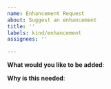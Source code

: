 ```yaml
---
name: Enhancement Request
about: Suggest an enhancement
title: ''
labels: kind/enhancement
assignees: ''

---
```


**What would you like to be added**:

**Why is this needed**: